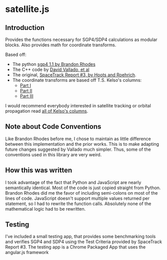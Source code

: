 satellite.js
==============

Introduction
--------------

Provides the functions necessary for SGP4/SDP4 calculations as modular blocks. Also provides math for coordinate transforms.

Based off:
*   The python [sgp4 1.1 by Brandon Rhodes](https://pypi.python.org/pypi/sgp4/)
*   The C++ code by [David Vallado, et al](http://www.celestrak.com/publications/AIAA/2006-6753/)
*   The original, [SpaceTrack Report #3, by Hoots and Roehrich](http://celestrak.com/NORAD/documentation/spacetrk.pdf).
* The coordinate transforms are based off T.S. Kelso's columns:
    *   [Part I](http://celestrak.com/columns/v02n01/)
    *   [Part II](http://celestrak.com/columns/v02n02/)
    *   [Part III](http://celestrak.com/columns/v02n03/)

I would recommend everybody interested in satellite tracking or orbital propagation read [all of Kelso's columns](http://celestrak.com/columns/).


Note about Code Conventions
---------------------------

Like Brandon Rhodes before me, I chose to maintain as little difference between this implementation and the prior works. This is to make adapting future changes suggested by Vallado much simpler. Thus, some of the conventions used in this library are very weird.


How this was written
--------------------

I took advantage of the fact that Python and JavaScript are nearly semantically identical. Most of the code is just copied straight from Python. Brandon Rhodes did me the favor of including semi-colons on most of the lines of code. JavaScript doesn't support multiple values returned per statement, so I had to rewrite the function calls. Absolutely none of the mathematical logic had to be rewritten.

Testing
-------

I've included a small testing app, that provides some benchmarking tools and verifies SGP4 and SDP4 using the Test Criteria provided by SpaceTrack Report #3. The testing app is a Chrome Packaged App that uses the angular.js framework


